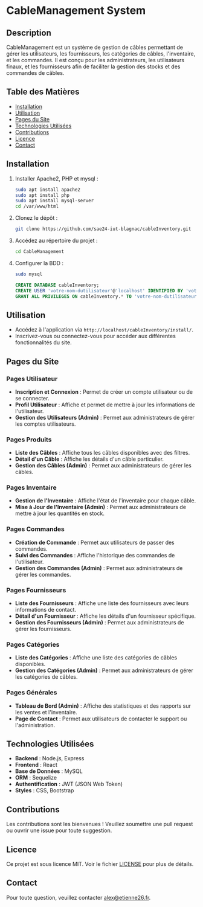 # CableManagement System

## Description
CableManagement est un système de gestion de câbles permettant de gérer les utilisateurs, les fournisseurs, les catégories de câbles, l'inventaire, et les commandes. Il est conçu pour les administrateurs, les utilisateurs finaux, et les fournisseurs afin de faciliter la gestion des stocks et des commandes de câbles.

## Table des Matières
- [Installation](#installation)
- [Utilisation](#utilisation)
- [Pages du Site](#pages-du-site)
- [Technologies Utilisées](#technologies-utilisées)
- [Contributions](#contributions)
- [Licence](#licence)
- [Contact](#contact)

## Installation

1. Installer Apache2, PHP et mysql :
    ```bash
    sudo apt install apache2
    sudo apt install php
    sudo apt install mysql-server
    cd /var/www/html
    ```


2. Clonez le dépôt :
    ```bash
    git clone https://github.com/sae24-iut-blagnac/cableInventory.git
    ```

2. Accédez au répertoire du projet :
    ```bash
    cd CableManagement
    ```

3. Configurer la BDD :
    ```bash
    sudo mysql
    ```
    ```sql
    CREATE DATABASE cableInventory;
    CREATE USER 'votre-nom-dutilisateur'@'localhost' IDENTIFIED BY 'votre-password';
    GRANT ALL PRIVILEGES ON cableInventory.* TO 'votre-nom-dutilisateur'@'localhost';
    ```


## Utilisation

- Accédez à l'application via `http://localhost/cableInventory/install/`.
- Inscrivez-vous ou connectez-vous pour accéder aux différentes fonctionnalités du site.

## Pages du Site

### Pages Utilisateur
- **Inscription et Connexion** : Permet de créer un compte utilisateur ou de se connecter.
- **Profil Utilisateur** : Affiche et permet de mettre à jour les informations de l'utilisateur.
- **Gestion des Utilisateurs (Admin)** : Permet aux administrateurs de gérer les comptes utilisateurs.

### Pages Produits
- **Liste des Câbles** : Affiche tous les câbles disponibles avec des filtres.
- **Détail d'un Câble** : Affiche les détails d'un câble particulier.
- **Gestion des Câbles (Admin)** : Permet aux administrateurs de gérer les câbles.

### Pages Inventaire
- **Gestion de l'Inventaire** : Affiche l'état de l'inventaire pour chaque câble.
- **Mise à Jour de l'Inventaire (Admin)** : Permet aux administrateurs de mettre à jour les quantités en stock.

### Pages Commandes
- **Création de Commande** : Permet aux utilisateurs de passer des commandes.
- **Suivi des Commandes** : Affiche l'historique des commandes de l'utilisateur.
- **Gestion des Commandes (Admin)** : Permet aux administrateurs de gérer les commandes.

### Pages Fournisseurs
- **Liste des Fournisseurs** : Affiche une liste des fournisseurs avec leurs informations de contact.
- **Détail d'un Fournisseur** : Affiche les détails d'un fournisseur spécifique.
- **Gestion des Fournisseurs (Admin)** : Permet aux administrateurs de gérer les fournisseurs.

### Pages Catégories
- **Liste des Catégories** : Affiche une liste des catégories de câbles disponibles.
- **Gestion des Catégories (Admin)** : Permet aux administrateurs de gérer les catégories de câbles.

### Pages Générales
- **Tableau de Bord (Admin)** : Affiche des statistiques et des rapports sur les ventes et l'inventaire.
- **Page de Contact** : Permet aux utilisateurs de contacter le support ou l'administration.

## Technologies Utilisées
- **Backend** : Node.js, Express
- **Frontend** : React
- **Base de Données** : MySQL
- **ORM** : Sequelize
- **Authentification** : JWT (JSON Web Token)
- **Styles** : CSS, Bootstrap

## Contributions
Les contributions sont les bienvenues ! Veuillez soumettre une pull request ou ouvrir une issue pour toute suggestion.

## Licence
Ce projet est sous licence MIT. Voir le fichier [LICENSE](LICENSE) pour plus de détails.

## Contact
Pour toute question, veuillez contacter [alex@etienne26.fr](mailto:alex@etienne26.fr).
